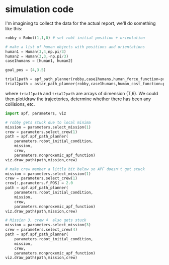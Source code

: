 # simulation code

I'm imagining to collect the data for the actual report, we'll do something like this:

```python
robby = Robot(1,1,0) # set robt initial position + orientation

# make a list of human objects with positions and orientations
human1 = Human(3,4,np.pi/3)
human2 = Human(3,3,-np.pi/3)
case1humans = [human1, human2]

goal_pos = (4,3.5)

trial1path = apf_path_planner(robby,case1humans,human_force_function=proxemic_force_function)
trial2path = astar_path_planner(robby,case1humans,human_cost_function=proxemic_cost_function)

```

where ``trial1path`` and ``trial2path`` are arrays of dimension (T,6). We could then plot/draw the trajectories, determine whether there has been any collisions, etc.



```python
import apf, parameters, viz

# robby gets stuck due to local minima
mission = parameters.select_mission(1)
crew = parameters.select_crew(1)
path = apf.apf_path_planner(
	parameters.robot_initial_condition,
	mission,
	crew,
	parameters.nonproxemic_apf_function)
viz.draw_path(path,mission,crew)

# make crew member a little bit below so APF doesn't get stuck
mission = parameters.select_mission(1)
crew = parameters.select_crew(1)
crew[:,parameters.Y_POS] = 2.0
path = apf.apf_path_planner(
	parameters.robot_initial_condition,
	mission,
	crew,
	parameters.nonproxemic_apf_function)
viz.draw_path(path,mission,crew)

# Mission 3, crew 4  also gets stuck
mission = parameters.select_mission(3)
crew = parameters.select_crew(4)
path = apf.apf_path_planner(
	parameters.robot_initial_condition,
	mission,
	crew,
	parameters.nonproxemic_apf_function)
viz.draw_path(path,mission,crew)


```

